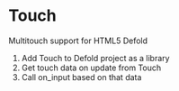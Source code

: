 # Touch
Multitouch support for HTML5 Defold

1. Add Touch to Defold project as a library
2. Get touch data on update from Touch
3. Call on_input based on that data